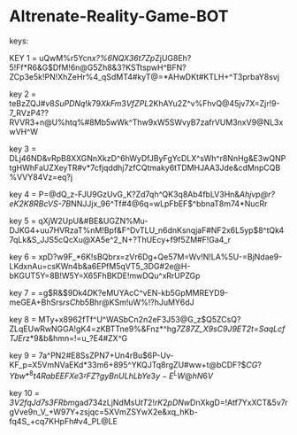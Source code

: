 # Altrenate-Reality-Game-BOT

keys: 

KEY 1 = uQwM%r5Ycn*x?%6NQX36t7Zp*ZjUG8Eh?5!Ff*R6&G$DfM!6n@G5Zh8&3?KSTtspwH^BFN?ZCp3e5k!PN!XhZeHr%4_qSdMT4#kyT@=*AHwDKt#KTLH+^T3prbaY8svj

key 2 = teBzZQJ#$v8SuPDNq!k79XkFm3VfZPL$2KhAYu2Z^v%FhvQ@45jv7X=Zjr!9-7_RVzP4??RVVR3+n@U%htq%#8Mb5wWk^Thw9xW5SWvyB7zafrVUM3nxV9@NL3xwVH^W

key 3 = DLj46ND&vRpB8XXGNnXkzD^6hWyDfJByFgYcDLX^sWh^r8NnHg&E3wQNPtgHWhFaUZXeyTR#v*7cfjqddhj7zfCQtmaky6tTDMHJAA3Jde&cdMnpCQB%VVY84Vz=eq?j


key 4 = P=@dQ_z-FJU9GzUvG_K?Zd7qh^QK3q8Ab4fbLV3Hn&*Ahjvp@r?$eK2K8RBcV%c7XZbXGx4Qn_wVatYV$S-7B*NNJJjx_96^Tf#4@6q=wLpFbEF$^bbnaT8m74*NucRr

key 5 = qXjW2UpU&#BE&UGZN%Mu-DJKG4+uu7HVRzaT%nM!Bpf&F^DvTLU_n6dnKsnqjaF#NF2x6L5yp$8^tQk47qLk&S_JJS5cQcXu@XA5e^2_N+?ThUEcy+f9f5ZM#F!Ga4_r

key 6 = xpD?w9F_*6K!sBQbrx=zVr6Dg+Qe57M=Wv!N!LA%5U-=BjNdae9-LKdxnAu=csKWn4b&a6EPfM5qVT5_3DG#2e@H-bKGUT5Y=8B!W5Y=X65FhBKDE!mwDQu^xRrUPZGp

key 7 = =g$R&$9Dk4$D%RgeugU=AHzGmAc8rD+HwuPDk7qSNv2Nnfa9GBUSF-QD?EH$K?eMUYAcC^vEN-kb5GpMMREYD9-meGEA+BhSrs$rsCh$b5Bhr@KSm!uW%!?hJuMY6dJ

key 8 = MTy+x8962fTf^U^WASbCn2n2eF3J53@G_z$Q5ZCsQ?ZLqEUwRwNGGA!gK4=zKBTTne9%&Fnz*^hg*7Z87Z_X9sC9J9ET2t=SaqLcfTJEr*z*9&b&hmn=!=u_?E4#ZX^G

key 9 = 7a^PN2#E8SsZPN7+Un4rBu$6P-Uv-KF_p=X5VmNVaEKd*33m6+895^YKQJTq8rgZU#ww+t@bCDF?$$CG?Ybw*^8t4RabEEFXe3^_zFZ?gyBnULhLbYe3y-E^LW@hN6V$

key 10 = *3V2fqJd7s3FRbm*gad734zLjNdMsU$tT2!rK2pDNw$DnXkgD=!Atf7YxXCT&5v7rgVve9n_V_+W97Y+zsjqc=5XVmZSYwX2e&xq_hKb-fq4S_+cq7KHpFh#v4_PL@LE
